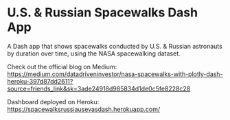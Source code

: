 # U.S. & Russian Spacewalks Dash App
A Dash app that shows spacewalks conducted by U.S. & Russian astronauts by duration over time, using the NASA spacewalking dataset.  

Check out the official blog on Medium:
https://medium.com/datadriveninvestor/nasa-spacewalks-with-plotly-dash-heroku-397d87dd2611?source=friends_link&sk=3ade24918d985834d1de0c5fe8228c28

Dashboard deployed on Heroku:
https://spacewalksrussiausevasdash.herokuapp.com/
